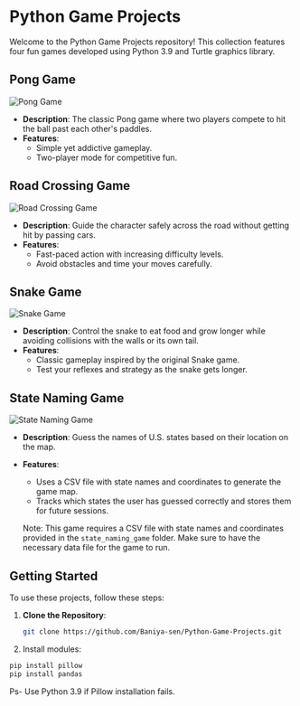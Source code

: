 # Python Game Projects

Welcome to the Python Game Projects repository! This collection features four fun games developed using Python 3.9 and Turtle graphics library. 

## Pong Game

![Pong Game](https://github.com/Baniya-sen/Python-Game-Projects/assets/144620117/a140c069-da3c-4829-807d-93d7e2a3e7ea)


- **Description**: The classic Pong game where two players compete to hit the ball past each other's paddles.
- **Features**:
  - Simple yet addictive gameplay.
  - Two-player mode for competitive fun.

## Road Crossing Game

![Road Crossing Game](https://github.com/Baniya-sen/Python-Game-Projects/assets/144620117/5fb4c0b9-063c-4c5d-ab27-1684f1a76b49)


- **Description**: Guide the character safely across the road without getting hit by passing cars.
- **Features**:
  - Fast-paced action with increasing difficulty levels.
  - Avoid obstacles and time your moves carefully.

## Snake Game

![Snake Game](https://github.com/Baniya-sen/Python-Game-Projects/assets/144620117/a608d459-35c9-4a06-bc10-c799995b5e2b)

- **Description**: Control the snake to eat food and grow longer while avoiding collisions with the walls or its own tail.
- **Features**:
  - Classic gameplay inspired by the original Snake game.
  - Test your reflexes and strategy as the snake gets longer.

## State Naming Game

![State Naming Game](https://github.com/Baniya-sen/Python-Game-Projects/assets/144620117/0325d123-43b9-4e27-9fb0-6c8f004d9843)

- **Description**: Guess the names of U.S. states based on their location on the map.
- **Features**:
  - Uses a CSV file with state names and coordinates to generate the game map.
  - Tracks which states the user has guessed correctly and stores them for future sessions.
  
   Note: This game requires a CSV file with state names and coordinates provided in the `state_naming_game` folder. Make sure to have the necessary data file for the game to run.

## Getting Started

To use these projects, follow these steps:

1. **Clone the Repository**:
   ```bash
   git clone https://github.com/Baniya-sen/Python-Game-Projects.git
2. Install modules:
  ```Python
  pip install pillow
  pip install pandas
  ```
Ps- Use Python 3.9 if Pillow installation fails.
